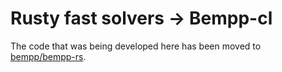 # Rusty fast solvers -> Bempp-cl

The code that was being developed here has been moved to [bempp/bempp-rs](https://github.com/bempp/bempp-rs).
